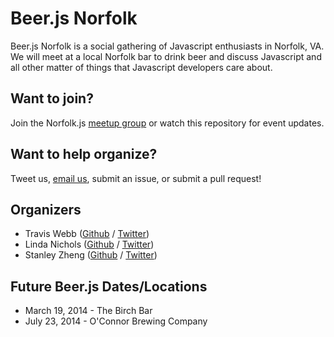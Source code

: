 Beer.js Norfolk
=========

Beer.js Norfolk is a social gathering of Javascript enthusiasts in Norfolk, VA. We will meet at a local Norfolk bar to drink beer and discuss Javascript and all other matter of things that Javascript developers care about.


Want to join?
-------------

Join the Norfolk.js [meetup group](http://www.meetup.com/norfolkjs) or watch this repository for event updates.


Want to help organize?
-------------

Tweet us, [email us](http://www.meetup.com/NorfolkJS/suggestion/), submit an issue, or submit a pull request!


Organizers
-------------

* Travis Webb ([Github](https://github.com/tjwebb) / [Twitter](https://twitter.com/traviswebbusa))
* Linda Nichols ([Github](https://github.com/lynnaloo) / [Twitter](https://twitter.com/lynnaloo))
* Stanley Zheng ([Github](https://github.com/stanzheng) / [Twitter](https://twitter.com/stanzheng))

Future Beer.js Dates/Locations 
-------------

* March 19, 2014 - The Birch Bar
* July 23, 2014 - O'Connor Brewing Company
